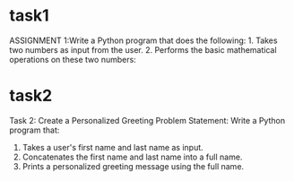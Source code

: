 # task1
ASSIGNMENT 1:Write a Python program that does the following: 1.  Takes two numbers as input from the user. 2.  Performs the basic mathematical operations on these two numbers:
# task2
Task 2: Create a Personalized Greeting
Problem Statement: Write a Python program that:
1.  Takes a user's first name and last name as input.
2.  Concatenates the first name and last name into a full name.
3.  Prints a personalized greeting message using the full name.
